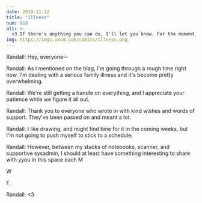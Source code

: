 ```yaml
---
date: 2010-11-12
title: "Illness"
num: 818
alt: >-
  <3 If there's anything you can do, I'll let you know. For the moment, any simple distracting online games sent to sick@xkcd.com will not go unappreciated [EDIT: Holy crap 2,700 games before noon. I love you guys; thank you. They will be passed along and played by us all.]
img: https://imgs.xkcd.com/comics/illness.png
---
```

Randall: Hey, everyone--

Randall: As I mentioned on the blag, I'm going through a rough time right now. I'm dealing with a serious family illness and it's become pretty overwhelming.

Randall: We're still getting a handle on everything, and I appreciate your patience while we figure it all out.

Randall: Thank you to everyone who wrote in with kind wishes and words of support. They've been passed on and meant a lot.

Randall: I like drawing, and might find time for it in the coming weeks, but I'm not going to push myself to stick to a schedule.

Randall: However, between my stacks of notebooks, scanner, and supportive sysadmin, I should at least have something interesting to share with yyou in this space each M

W

F.

Randall: <3

